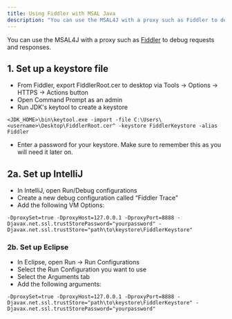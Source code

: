 ```yaml
---
title: Using Fiddler with MSAL Java
description: "You can use the MSAL4J with a proxy such as Fiddler to debug requests and responses."
---
```


You can use the MSAL4J with a proxy such as [Fiddler](https://www.telerik.com/fiddler) to debug requests and responses.

## 1. Set up a keystore file

- From Fiddler, export FiddlerRoot.cer to desktop via Tools -> Options -> HTTPS -> Actions button
- Open Command Prompt as an admin
- Run JDK's keytool to create a keystore

`<JDK_HOME>\bin\keytool.exe -import -file C:\Users\<username>\Desktop\FiddlerRoot.cer^
  -keystore FiddlerKeystore -alias Fiddler`
- Enter a password for your keystore. Make sure to remember this as you will need it later on.

## 2a. Set up IntelliJ

- In IntelliJ, open Run/Debug configurations
- Create a new debug configuration called “Fiddler Trace”
- Add the following VM Options:

`-DproxySet=true
 -DproxyHost=127.0.0.1
-DproxyPort=8888
-Djavax.net.ssl.trustStorePassword="yourpassword"
-Djavax.net.ssl.trustStore="path\to\keystore\FiddlerKeystore"`

### 2b. Set up Eclipse

- In Eclipse, open Run -> Run Configurations
- Select the Run Configuration you want to use
- Select the Arguments tab
- Add the following arguments:

`-DproxySet=true
-DproxyHost=127.0.0.1
-DproxyPort=8888
-Djavax.net.ssl.trustStore="path\to\keystore\FiddlerKeystore"
-Djavax.net.ssl.trustStorePassword="yourpassword"`
